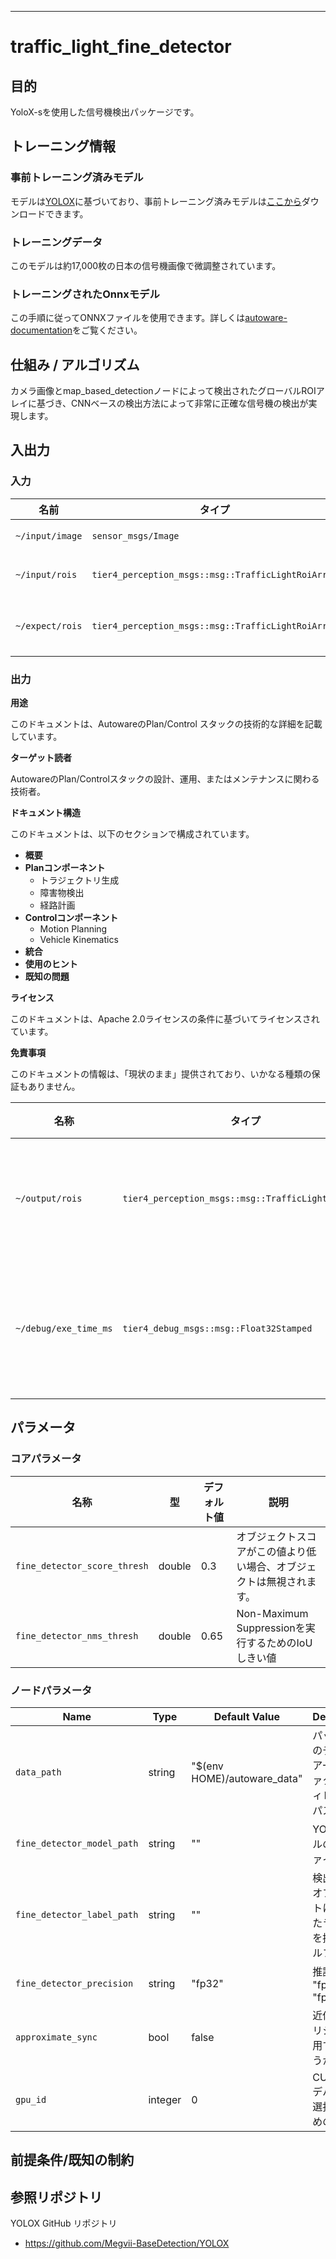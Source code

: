 ---

# traffic_light_fine_detector

## 目的

YoloX-sを使用した信号機検出パッケージです。

## トレーニング情報

### 事前トレーニング済みモデル

モデルは[YOLOX](https://github.com/Megvii-BaseDetection/YOLOX)に基づいており、事前トレーニング済みモデルは[ここから](https://github.com/Megvii-BaseDetection/YOLOX/releases/download/0.1.1rc0/yolox_s.pth)ダウンロードできます。

### トレーニングデータ

このモデルは約17,000枚の日本の信号機画像で微調整されています。

### トレーニングされたOnnxモデル

この手順に従ってONNXファイルを使用できます。詳しくは[autoware-documentation](https://github.com/autowarefoundation/autoware-documentation/blob/main/docs/models/index.md)をご覧ください。

## 仕組み / アルゴリズム

カメラ画像とmap_based_detectionノードによって検出されたグローバルROIアレイに基づき、CNNベースの検出方法によって非常に正確な信号機の検出が実現します。

## 入出力

### 入力

| 名前            | タイプ                                               | 説明                                                           |
| --------------- | -------------------------------------------------- | ------------------------------------------------------------------- |
| `~/input/image` | `sensor_msgs/Image`                                | フルサイズのカメラ画像                                           |
| `~/input/rois`  | `tier4_perception_msgs::msg::TrafficLightRoiArray` | `map_based_detector` によって検出された ROI の配列                |
| `~/expect/rois` | `tier4_perception_msgs::msg::TrafficLightRoiArray` | オフセットのない `map_based_detector` によって検出された ROI の配列 |

### 出力

**用途**

このドキュメントは、AutowareのPlan/Control スタックの技術的な詳細を記載しています。

**ターゲット読者**

AutowareのPlan/Controlスタックの設計、運用、またはメンテナンスに関わる技術者。

**ドキュメント構造**

このドキュメントは、以下のセクションで構成されています。

* **概要**
* **Planコンポーネント**
  * トラジェクトリ生成
  * 障害物検出
  * 経路計画
* **Controlコンポーネント**
  * Motion Planning
  * Vehicle Kinematics
* **統合**
* **使用のヒント**
* **既知の問題**

**ライセンス**

このドキュメントは、Apache 2.0ライセンスの条件に基づいてライセンスされています。

**免責事項**

このドキュメントの情報は、「現状のまま」提供されており、いかなる種類の保証もありません。

| 名称                  | タイプ                                               | 説明                  |
| --------------------- | -------------------------------------------------- | ---------------------------- |
| `~/output/rois`       | `tier4_perception_msgs::msg::TrafficLightRoiArray` | 検出した正確なroi   |
| `~/debug/exe_time_ms` | `tier4_debug_msgs::msg::Float32Stamped`            | 推論にかかった時間 |

## パラメータ

### コアパラメータ

| 名称 | 型 | デフォルト値 | 説明 |
|---|---|---|---|
| `fine_detector_score_thresh` | double | 0.3 | オブジェクトスコアがこの値より低い場合、オブジェクトは無視されます。 |
| `fine_detector_nms_thresh` | double | 0.65 | Non-Maximum Suppressionを実行するためのIoUしきい値 |

### ノードパラメータ

| Name                        | Type    | Default Value               | Description                                                          |
| ---------------------------- | ------- | --------------------------- | --------------------------------------------------------------------- |
| `data_path`                  | string  | "$(env HOME)/autoware_data" | パッケージのデータとアーティファクトのディレクトリパス             |
| `fine_detector_model_path`   | string  | ""                          | YOLOモデルのonnxファイル名                                      |
| `fine_detector_label_path`   | string  | ""                          | 検出されたオブジェクトに書かれたラベル名を持つラベルファイル       |
| `fine_detector_precision`    | string  | "fp32"                      | 推論モード: "fp32", "fp16"                                         |
| `approximate_sync`           | bool    | false                       | 近似同期ポリシーを使用するかどうかフラグ                           |
| `gpu_id`                     | integer | 0                           | CUDA GPUデバイスを選択するためのID                                 |

## 前提条件/既知の制約

## 参照リポジトリ

YOLOX GitHub リポジトリ

- <https://github.com/Megvii-BaseDetection/YOLOX>

